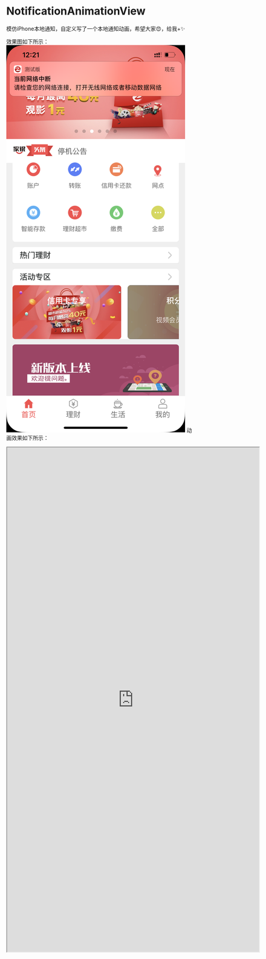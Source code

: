 # NotificationAnimationView
模仿iPhone本地通知，自定义写了一个本地通知动画，希望大家😍，给我+✨

效果图如下所示：
![IMG_2039.](https://github.com/xiaoyang-iOS/NotificationAnimationView/blob/master/IMG_2039.PNG)
动画效果如下所示：
<iframe height=1334 width=667 src="https://github.com/xiaoyang-iOS/NotificationAnimationView/blob/master/QQ20190809-163756-HD.gif">

